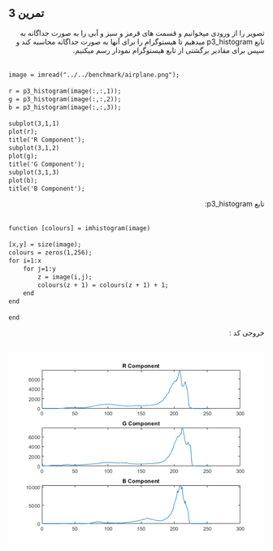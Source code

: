 ## تمرین 3
<div dir='rtl'>
تصویر را از ورودی میخوانیم و قسمت های قرمز و سبز و آبی را به صورت جداگانه به تابع p3_histogram میدهیم تا هیستوگرام را برای آنها به صورت جداگانه محاسبه کند و سپس برای مقادیر برگشتی از تابع هیستوگرام نمودار رسم میکنیم.
</div>
</br>

```
image = imread("../../benchmark/airplane.png");

r = p3_histogram(image(:,:,1));
g = p3_histogram(image(:,:,2));
b = p3_histogram(image(:,:,3));

subplot(3,1,1)
plot(r);
title('R Component');
subplot(3,1,2)
plot(g);
title('G Component');
subplot(3,1,3)
plot(b);
title('B Component');
```

<div dir='rtl'>
تابع p3_histogram:
</div>
</br>

```
function [colours] = imhistogram(image)

[x,y] = size(image);
colours = zeros(1,256);
for i=1:x
    for j=1:y
        z = image(i,j);
        colours(z + 1) = colours(z + 1) + 1;
    end
end

end
```


<div dir='rtl'>
  خروجی کد :
</div>
</br>

![](p3.png)
